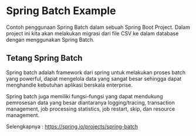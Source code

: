 # Spring Batch Example
Contoh penggunaan Spring Batch dalam sebuah Spring Boot Project. Dalam project ini kita akan melakukan migrasi dari file CSV ke dalam database dengan menggunakan Spring Batch.

## Tetang Spring Batch
Spring batch adalah framework dari spring untuk melakukan proses batch yang powerful, dapat mengelola data yang sangat besar sehingga dapat menghandle kebutuhan aplikasi berskala enterprise.

Spring batch juga memiliki fungsi-fungsi yang dapat mendukung pemrosesan data yang besar diantaranya logging/tracing, transaction management, job processing statistics, job restart, skip, dan resource management.

Selengkapnya :
https://spring.io/projects/spring-batch
